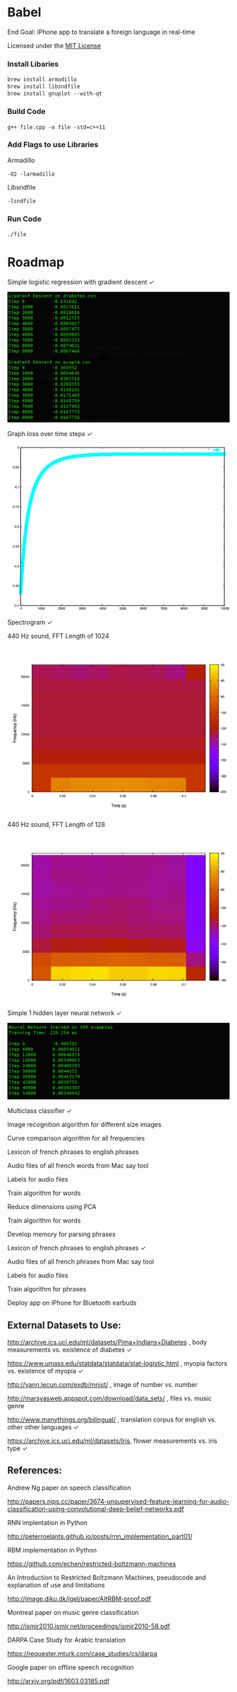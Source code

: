 # Babel
End Goal: iPhone app to translate a foreign language in real-time

Licensed under the [MIT License](https://opensource.org/licenses/MIT)

### Install Libaries

```
brew install armadillo
brew install libsndfile
brew install gnuplot --with-qt
```

### Build Code

```
g++ file.cpp -o file -std=c++11
```

### Add Flags to use Libraries

Armadillo

```
-O2 -larmadillo
```

Libsndfile

```
-lsndfile
```

### Run Code
```
./file
```

# Roadmap
Simple logistic regression with gradient descent ✓
   
![logistic regression loss](screenshots/logistic_regression.png)
   
Graph loss over time steps ✓
   
![graph loss](screenshots/myopia_loss.png)
   
Spectrogram ✓
   
440 Hz sound, FFT Length of 1024

![1024 spectrogram](screenshots/1024_raw.png)
   
440 Hz sound, FFT Length of 128

![128 spectrogram](screenshots/128_raw.png)
   
Simple 1 hidden layer neural network ✓

![neural net loss](screenshots/h1_neural_net.png)

Multiclass classifier ✓

Image recognition algorithm for different size images

Curve comparison algorithm for all frequencies

Lexicon of french phrases to english phrases

Audio files of all french words from Mac say tool

Labels for audio files

Train algorithm for words

Reduce dimensions using PCA

Train algorithm for words

Develop memory for parsing phrases

Lexicon of french phrases to english phrases ✓

Audio files of all french phrases from Mac say tool

Labels for audio files

Train algorithm for phrases
   
Deploy app on iPhone for Bluetooth earbuds

## External Datasets to Use:
   http://archive.ics.uci.edu/ml/datasets/Pima+Indians+Diabetes , body measurements vs. existence of diabetes ✓
   
   https://www.umass.edu/statdata/statdata/stat-logistic.html , myopia factors vs. existence of myopia ✓
   
   http://yann.lecun.com/exdb/mnist/ , image of number vs. number
   
   http://marsyasweb.appspot.com/download/data_sets/ , files vs. music genre
   
   http://www.manythings.org/bilingual/ , translation corpus for english vs. other other languages ✓
   
   https://archive.ics.uci.edu/ml/datasets/Iris, flower measurements vs. iris type ✓

## References:
   Andrew Ng paper on speech classification

   http://papers.nips.cc/paper/3674-unsupervised-feature-learning-for-audio-classification-using-convolutional-deep-belief-networks.pdf
   
   RNN implentation in Python
   
   http://peterroelants.github.io/posts/rnn_implementation_part01/
   
   RBM implementation in Python

   https://github.com/echen/restricted-boltzmann-machines
   
   An Introduction to Restricted Boltzmann Machines, pseudocode and explanation of use and limitations
   
   http://image.diku.dk/igel/paper/AItRBM-proof.pdf
   
   Montreal paper on music genre classification
   
   http://ismir2010.ismir.net/proceedings/ismir2010-58.pdf

   DARPA Case Study for Arabic translation
   
   https://requester.mturk.com/case_studies/cs/darpa
   
   Google paper on offline speech recognition
   
   http://arxiv.org/pdf/1603.03185.pdf

